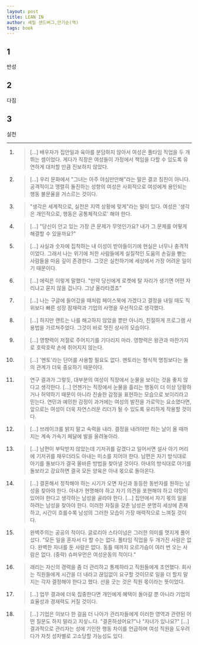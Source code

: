 ```yaml
---
layout: post
title: LEAN IN
author: 셰릴 샌드버그,안기순(역)
tags: book
---
```


## 1
반성

## 2 
다짐

## 3
실천


-----

1. > [...] 배우자가 집안일과 육아를 분담하지 않아서 여성은 풀타임 직업을 두 개 뛰는 셈이었다. 게다가 직장은 여성들이 가정에서 책임을 다할 수 있도록 유연하게 대처할 만큼 진보하지 않았다.

2. > [...] 우리 문화에서 "그녀는 아주 야심만만해"라는 말은 결코 칭찬이 아니다. 공격적이고 맹렬히 돌진하는 성향의 여성은 사회적으로 여성에게 용인되는 행동 불문율을 거스르는 것이다.

3. > "생각은 세계적으로, 실천은 지역 상황에 맞게"라는 말이 있다. 여성은 '생각은 개인적으로, 행동은 공통체적으로' 해야 한다. 

4. > [...] "당신이 안고 있는 가장 큰 문제가 무엇인가요? 내가 그 문제를 어떻게 해결할 수 있을까요?"

5. > [...] 사실과 숫자에 집착하는 내 이성이 받아들이기에 현실은 너무나 충격적이었다. 그래서 나는 위기에 처한 사람들에게 실질적인 도움의 손길을 뻗는 사람들을 마음 깊이 존경한다. 그것은 실천하기에 세상에서 가장 어려운 일이기 때문이다.

6. > [...] 에릭은 이렇게 말했다. "만약 당신에게 로켓에 탈 자리가 생기면 어떤 자리냐고 묻지 않을 겁니다. 그냥 올라타겠죠"

7. > [...] 나는 구글에 들어갔을 때처럼 페이스북에 가겠다고 결정을 내릴 때도 직위보다 빠른 성장 잠재력과 기업의 사명을 우선적으로 생각했다.

8. > [...] 하지만 랜트는 나를 해고하지 않았을 뿐만 아니라, 친절하게 프로그램 사용법을 가르쳐주었다. 그것이 바로 멋진 상사의 모습이다. 

9. > [...] 영향력이 저절로 주어지기를 기다리지 마라. 영향력은 왕관과 마찬가지로 호락호락 손에 쥐어지지 않는다.

10. > [...] '멘토'라는 단어를 사용할 필요도 없다. 멘토라는 형식적 명칭보다는 둘의 관계가 더욱 중요하기 때문이다.

11. > 연구 결과가 그렇듯, 대부분의 여성이 직장에서 눈물을 보이는 것을 좋지 않다고 생각한다. [...] 언젠가는 직장에서 눈물을 흘리는 행동이 더 이상 당황하거나 허약하기 때문이 아니라 진솔한 감정을 표현하는 모습으로 보이리라고 믿는다. 연민과 예민한 감정이 과거에는 여성의 발전을 가로막는 요소였다면, 앞으로는 여성이 더욱 자연스러운 리더가 될 수 있도록 유리하게 작용할 것이다.

12. > [...] 브레이크를 밝지 말고 속력을 내라. 결정을 내려야만 하는 날이 올 때까지는 계속 가속기 페달에 발을 올려놓아라.

13. > [...] 남편이 부탁받지 않았는데 기저귀를 갈겠다고 일어서면 설사 아기 머리에 기저귀를 채우더라도 아내는 미소를 지어야 한다. 남편은 자기 방식대로 아기를 돌보다가 결국 올바른 방법을 찾아낼 것이다. 아내의 방식대로 아기를 돌보라고 강요하면 결국 모든 양육은 아내 몫으로 돌아온다.

14. > [...] 결혼해서 정착해야 하는 시기가 오면 자신과 동등한 동반자를 원하는 남성을 찾아야 한다. 아내가 현명해야 하고 자기 의견을 포현해야 하고 야망이 있어야 한다고 생각하는 남성을 골라야 한다. [...] 집안에서 자기 몫의 일을 하려는 남성을 찾아야 한다. 이러한 자질을 갖춘 남성은 분명히 세상에 존재하고, 시간이 흐를수록 남성의 그러한 모습이 가장 매력적으로 느껴질 것이다.

15. > 완벽주의는 공공의 적이다. 글로리아 스타이넘은 그러한 의미를 멋지게 풀어 섰다. "모든 일을 혼자서 다 할 수는 없다. 풀타임 직업을 두 개가진 사람은 없다. 완벽한 자녀를 둔 사람은 없다. 동틀 때까지 오르가슴이 여러 번 오는 사람은 없다. (중략) 슈퍼우먼은 여성운동의 적이다."

16. > 래리는 자신의 경력을 좀 더 관리하고 통제하라고 직원들에게 조언했다. 회사는 직원들에게 시간을 더 내라고 끊임없이 요구할 것이므로 일을 더 할지 말지는 각자 결정해야 한다고 했다. 선을 긋는 것은 직원 몫이라는 뜻이었다.

17. > [...] 업무 결과에 더욱 집중한다면 개인에게 혜택이 돌아갈 뿐 아니라 기업의 효율성과 경재력도 커질 것이다.

18. > [...] 기업은 이보다 한 걸음 더 나아가 관리자들에게 이러한 영역과 관련된 어떤 질문도 하지 말라고 지싷ㄴ다. "결혼하셨어요?"나 "자녀가 있나요?" [...] 결과적으로 관리자는 성에 기인한 행동 차이를 언급하며 여성 직원을 도우려다가 자칫 성차별로 고소당할 가능성도 있다.

